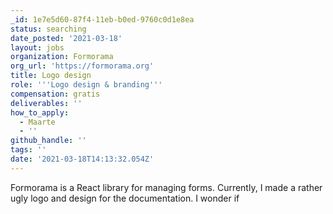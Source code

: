 ```yaml
---
_id: 1e7e5d60-87f4-11eb-b0ed-9760c0d1e8ea
status: searching
date_posted: '2021-03-18'
layout: jobs
organization: Formorama
org_url: 'https://formorama.org'
title: Logo design
role: '''Logo design & branding'''
compensation: gratis
deliverables: ''
how_to_apply:
  - Maarte
  - ''
github_handle: ''
tags: ''
date: '2021-03-18T14:13:32.054Z'
---
```

Formorama is a React library for managing forms. Currently, I made a rather ugly logo and design for the documentation. I wonder if
